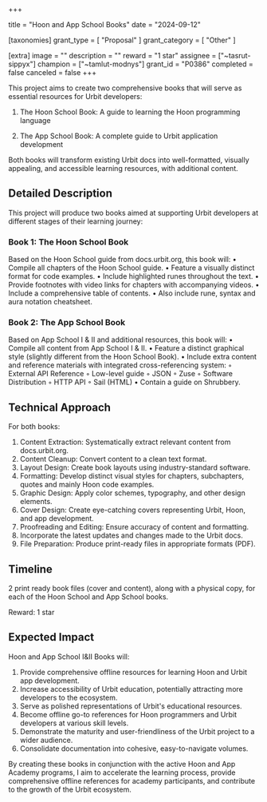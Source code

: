 +++

title = "Hoon and App School Books"
date = "2024-09-12"

[taxonomies]
grant_type = [ "Proposal" ]
grant_category = [ "Other" ]

[extra]
image = ""
description = ""
reward = "1 star"
assignee = ["~tasrut-sippyx"]
champion = ["~tamlut-modnys"]
grant_id = "P0386"
completed = false
canceled = false
+++

This project aims to create two comprehensive books that will serve as essential resources for
Urbit developers:

1. The Hoon School Book: A guide to learning the Hoon programming language

2. The App School Book: A complete guide to Urbit application development

Both books will transform existing Urbit docs into well-formatted, visually appealing, and
accessible learning resources, with additional content.

## Detailed Description

This project will produce two books aimed at supporting Urbit developers at different stages of their learning journey:

### Book 1: The Hoon School Book

Based on the Hoon School guide from docs.urbit.org, this book will:
• Compile all chapters of the Hoon School guide.
• Feature a visually distinct format for code examples.
• Include highlighted runes throughout the text.
• Provide footnotes with video links for chapters with accompanying videos.
• Include a comprehensive table of contents.
• Also include rune, syntax and aura notation cheatsheet.

### Book 2: The App School Book

Based on App School I & II and additional resources, this book will:
• Compile all content from App School I & II.
• Feature a distinct graphical style (slightly different from the Hoon School Book).
• Include extra content and reference materials with integrated cross-referencing system:
◦ External API Reference
◦ Low-level guide
◦ JSON
◦ Zuse
◦ Software Distribution
◦ HTTP API
◦ Sail (HTML)
• Contain a guide on Shrubbery.

## Technical Approach

For both books:
1. Content Extraction: Systematically extract relevant content from docs.urbit.org.
2. Content Cleanup: Convert content to a clean text format.
3. Layout Design: Create book layouts using industry-standard software.
4. Formatting: Develop distinct visual styles for chapters, subchapters, quotes and mainly
Hoon code examples.
5. Graphic Design: Apply color schemes, typography, and other design elements.
6. Cover Design: Create eye-catching covers representing Urbit, Hoon, and app development.
7. Proofreading and Editing: Ensure accuracy of content and formatting.
8. Incorporate the latest updates and changes made to the Urbit docs.
9. File Preparation: Produce print-ready files in appropriate formats (PDF).

## Timeline

2 print ready book files (cover and content), along with a physical copy, for each of the Hoon School and App School books.

Reward: 1 star

##  Expected Impact

Hoon and App School I&II Books will:
1. Provide comprehensive offline resources for learning Hoon and Urbit app development.
2. Increase accessibility of Urbit education, potentially attracting more developers to the
ecosystem.
3. Serve as polished representations of Urbit's educational resources.
4. Become offline go-to references for Hoon programmers and Urbit developers at various
skill levels.
5. Demonstrate the maturity and user-friendliness of the Urbit project to a wider audience.
6. Consolidate documentation into cohesive, easy-to-navigate volumes.

By creating these books in conjunction with the active Hoon and App Academy programs, I aim
to accelerate the learning process, provide comprehensive offline references for academy
participants, and contribute to the growth of the Urbit ecosystem.